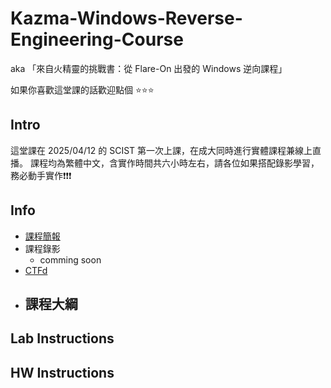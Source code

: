 # Kazma-Windows-Reverse-Engineering-Course
aka 「來自火精靈的挑戰書：從 Flare-On 出發的 Windows 逆向課程」

如果你喜歡這堂課的話歡迎點個 ⭐️⭐️⭐️

## Intro
這堂課在 2025/04/12 的 SCIST 第一次上課，在成大同時進行實體課程兼線上直播。
課程均為繁體中文，含實作時間共六小時左右，請各位如果搭配錄影學習，務必動手實作❗️❗️❗️

## Info 
- [課程簡報](https://docs.google.com/presentation/d/1HGWygqlx4E70e3P3tuKM3AYIuGC7Y5VayFBHgcWM4fI/edit?usp=sharing)
- 課程錄影
  - comming soon 
- [CTFd](https://class.nckuctf.org)
- 課程大綱
  - 

## Lab Instructions

## HW Instructions

